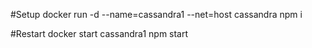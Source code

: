 #Setup
docker run -d --name=cassandra1 --net=host cassandra
npm i

#Restart
docker start cassandra1
npm start